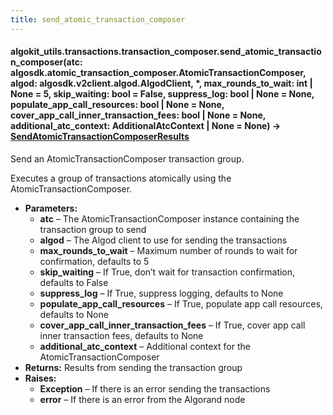 ```yaml
---
title: send_atomic_transaction_composer
---
```


#### algokit_utils.transactions.transaction_composer.send_atomic_transaction_composer(atc: algosdk.atomic_transaction_composer.AtomicTransactionComposer, algod: algosdk.v2client.algod.AlgodClient, \*, max_rounds_to_wait: int | None = 5, skip_waiting: bool = False, suppress_log: bool | None = None, populate_app_call_resources: bool | None = None, cover_app_call_inner_transaction_fees: bool | None = None, additional_atc_context: AdditionalAtcContext | None = None) → [SendAtomicTransactionComposerResults](/reference/algokit-utils-py/api/transactions/transaction_composer/sendatomictransactioncomposerresults/#algokit_utils.transactions.transaction_composer.SendAtomicTransactionComposerResults)

Send an AtomicTransactionComposer transaction group.

Executes a group of transactions atomically using the AtomicTransactionComposer.

- **Parameters:**
  - **atc** – The AtomicTransactionComposer instance containing the transaction group to send
  - **algod** – The Algod client to use for sending the transactions
  - **max_rounds_to_wait** – Maximum number of rounds to wait for confirmation, defaults to 5
  - **skip_waiting** – If True, don’t wait for transaction confirmation, defaults to False
  - **suppress_log** – If True, suppress logging, defaults to None
  - **populate_app_call_resources** – If True, populate app call resources, defaults to None
  - **cover_app_call_inner_transaction_fees** – If True, cover app call inner transaction fees, defaults to None
  - **additional_atc_context** – Additional context for the AtomicTransactionComposer
- **Returns:**
  Results from sending the transaction group
- **Raises:**
  - **Exception** – If there is an error sending the transactions
  - **error** – If there is an error from the Algorand node
